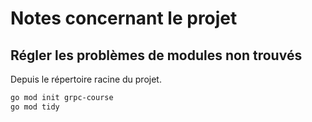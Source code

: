 # Notes concernant le projet

## Régler les problèmes de modules non trouvés

Depuis le répertoire racine du projet.

```powershell
go mod init grpc-course
go mod tidy
```
